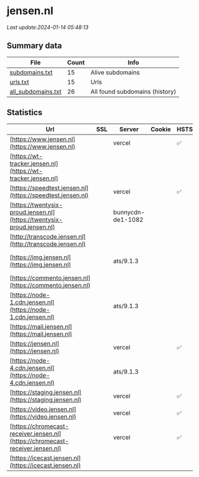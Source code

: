 # jensen.nl
*Last update:2024-01-14 05:48:13*
## Summary data
| File       | Count | Info |
|------------|-------|------|
|[subdomains.txt](/data/jensen/subdomains.txt)|15|Alive subdomains|
|[urls.txt](/data/jensen/urls.txt)|15|Urls|
|[all_subdomains.txt](/data/jensen/all_subdomains.txt)|26|All found subdomains (history)|
## Statistics
| Url | SSL | Server | Cookie | HSTS | CSP | XFO | XXP | RP | Tech |
|------------|-------|------|------|------|------|------|------|------|------|
|[https://www.jensen.nl](https://www.jensen.nl)| |vercel| |:white_check_mark: | | | | |:white_check_mark: |HSTS Vercel|
|[https://wt-tracker.jensen.nl](https://wt-tracker.jensen.nl)| | | | | | | |:white_check_mark: ||
|[https://speedtest.jensen.nl](https://speedtest.jensen.nl)| |vercel| |:white_check_mark: | | | | |:white_check_mark: |HSTS Vercel|
|[https://twentysix-proud.jensen.nl](https://twentysix-proud.jensen.nl)| |bunnycdn-de1-1082| | | | | |:white_check_mark: |Bunny|
|[http://transcode.jensen.nl](http://transcode.jensen.nl)| | | | | | | |:white_check_mark: ||
|[https://img.jensen.nl](https://img.jensen.nl)| |ats/9.1.3| | | | | |:white_check_mark: |Apache Traffic Serve...|
|[https://commento.jensen.nl](https://commento.jensen.nl)| | | | | | | |:white_check_mark: ||
|[https://node-1.cdn.jensen.nl](https://node-1.cdn.jensen.nl)| |ats/9.1.3| | | | | |:white_check_mark: |Apache Traffic Serve...|
|[https://mail.jensen.nl](https://mail.jensen.nl)| | | | | | | |:white_check_mark: |Nginx|
|[https://jensen.nl](https://jensen.nl)| |vercel| |:white_check_mark: | | | | |:white_check_mark: |Gatsby:5.11.0 HSTS R...|
|[https://node-4.cdn.jensen.nl](https://node-4.cdn.jensen.nl)| |ats/9.1.3| | | | | |:white_check_mark: |Apache Traffic Serve...|
|[https://staging.jensen.nl](https://staging.jensen.nl)| |vercel| |:white_check_mark: | | | | |:white_check_mark: |Gatsby:5.11.0 HSTS R...|
|[https://video.jensen.nl](https://video.jensen.nl)| |vercel| |:white_check_mark: | | | | |:white_check_mark: |HSTS Vercel|
|[https://chromecast-receiver.jensen.nl](https://chromecast-receiver.jensen.nl)| |vercel| |:white_check_mark: | | | | |:white_check_mark: |HSTS Vercel|
|[https://icecast.jensen.nl](https://icecast.jensen.nl)| | | | | | | |:white_check_mark: ||